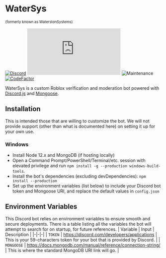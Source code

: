 # WaterSys
<sup>(formerly known as WaterstonSystems)</sup>

[![Discord](https://img.shields.io/discord/659451316707524618?label=Waterston%20Discord&logo=Discord)](https://discord.gg/Bt6cpnc)
[![](https://img.shields.io/npm/v/discord.js?label=discord.js&logo=npm)](https://github.com/discordjs)
![Maintenance](https://img.shields.io/maintenance/yes/2020)
[![CodeFactor](https://www.codefactor.io/repository/github/waterston/waterstonsystems/badge?s=78f6ec8e2e74ef18b0a0b757599083a9552359e5)](https://www.codefactor.io/repository/github/waterston/waterstonsystems)

WaterSys is a custom Roblox verification and moderation bot powered with [Discord.js](https://discord.js.org/) and [Mongoose](https://mongoosejs.com/).

## Installation
This is intended those that are willing to customize the bot. We will not provide support (other than what is documented here) on setting it up for your own use.

### Windows
* Install Node 12.x and MongoDB (if hosting locally)
* Open a Command Prompt/PowerShell/Terminal/etc. session with elevated privilege and run `npm install -g --production windows-build-tools`.
* Install the bot's dependencies (excluding devDependencies): `npm install --production`
* Set up the environment variables (list below) to include your Discord bot token and Mongoose URI, and replace the default values in `config.json`

## Environment Variables
This Discord bot relies on environment variables to ensure smooth and secure deployments. There is a table listing all the variables the bot will attempt to search for on startup, for future references.
| Variable | Input | Description |
|-|-|-|
| `TOKEN` | https://discord.com/developers/applications | This is your 59-characters token for your bot that is provided by Discord. |
| `MONGOOSE` | https://docs.mongodb.com/manual/reference/connection-string/ | This is where the standard MongoDB URI link will go. |
